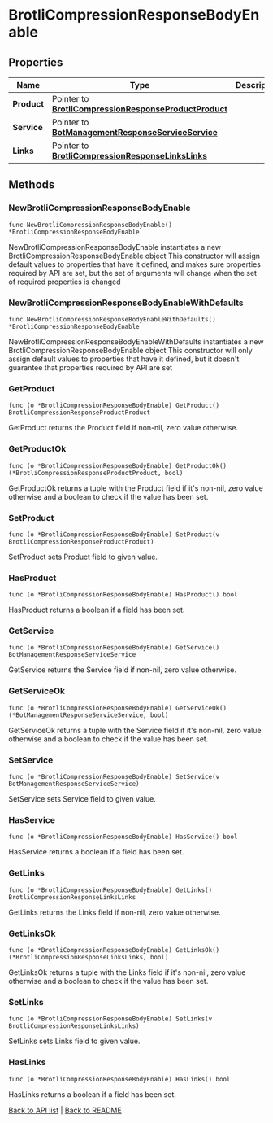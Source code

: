 # BrotliCompressionResponseBodyEnable

## Properties

Name | Type | Description | Notes
------------ | ------------- | ------------- | -------------
**Product** | Pointer to [**BrotliCompressionResponseProductProduct**](BrotliCompressionResponseProductProduct.md) |  | [optional] 
**Service** | Pointer to [**BotManagementResponseServiceService**](BotManagementResponseServiceService.md) |  | [optional] 
**Links** | Pointer to [**BrotliCompressionResponseLinksLinks**](BrotliCompressionResponseLinksLinks.md) |  | [optional] 

## Methods

### NewBrotliCompressionResponseBodyEnable

`func NewBrotliCompressionResponseBodyEnable() *BrotliCompressionResponseBodyEnable`

NewBrotliCompressionResponseBodyEnable instantiates a new BrotliCompressionResponseBodyEnable object
This constructor will assign default values to properties that have it defined,
and makes sure properties required by API are set, but the set of arguments
will change when the set of required properties is changed

### NewBrotliCompressionResponseBodyEnableWithDefaults

`func NewBrotliCompressionResponseBodyEnableWithDefaults() *BrotliCompressionResponseBodyEnable`

NewBrotliCompressionResponseBodyEnableWithDefaults instantiates a new BrotliCompressionResponseBodyEnable object
This constructor will only assign default values to properties that have it defined,
but it doesn't guarantee that properties required by API are set

### GetProduct

`func (o *BrotliCompressionResponseBodyEnable) GetProduct() BrotliCompressionResponseProductProduct`

GetProduct returns the Product field if non-nil, zero value otherwise.

### GetProductOk

`func (o *BrotliCompressionResponseBodyEnable) GetProductOk() (*BrotliCompressionResponseProductProduct, bool)`

GetProductOk returns a tuple with the Product field if it's non-nil, zero value otherwise
and a boolean to check if the value has been set.

### SetProduct

`func (o *BrotliCompressionResponseBodyEnable) SetProduct(v BrotliCompressionResponseProductProduct)`

SetProduct sets Product field to given value.

### HasProduct

`func (o *BrotliCompressionResponseBodyEnable) HasProduct() bool`

HasProduct returns a boolean if a field has been set.

### GetService

`func (o *BrotliCompressionResponseBodyEnable) GetService() BotManagementResponseServiceService`

GetService returns the Service field if non-nil, zero value otherwise.

### GetServiceOk

`func (o *BrotliCompressionResponseBodyEnable) GetServiceOk() (*BotManagementResponseServiceService, bool)`

GetServiceOk returns a tuple with the Service field if it's non-nil, zero value otherwise
and a boolean to check if the value has been set.

### SetService

`func (o *BrotliCompressionResponseBodyEnable) SetService(v BotManagementResponseServiceService)`

SetService sets Service field to given value.

### HasService

`func (o *BrotliCompressionResponseBodyEnable) HasService() bool`

HasService returns a boolean if a field has been set.

### GetLinks

`func (o *BrotliCompressionResponseBodyEnable) GetLinks() BrotliCompressionResponseLinksLinks`

GetLinks returns the Links field if non-nil, zero value otherwise.

### GetLinksOk

`func (o *BrotliCompressionResponseBodyEnable) GetLinksOk() (*BrotliCompressionResponseLinksLinks, bool)`

GetLinksOk returns a tuple with the Links field if it's non-nil, zero value otherwise
and a boolean to check if the value has been set.

### SetLinks

`func (o *BrotliCompressionResponseBodyEnable) SetLinks(v BrotliCompressionResponseLinksLinks)`

SetLinks sets Links field to given value.

### HasLinks

`func (o *BrotliCompressionResponseBodyEnable) HasLinks() bool`

HasLinks returns a boolean if a field has been set.


[Back to API list](../README.md#documentation-for-api-endpoints) | [Back to README](../README.md)
